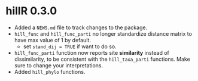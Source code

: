 # hillR 0.3.0

- Added a `NEWS.md` file to track changes to the package.
- `hill_func` and `hill_func_parti` no longer standardize distance matrix to have max value of 1 by default.
  + set `stand_dij = TRUE` if want to do so.
- `hill_func_parti` function now reports site **similarity** instead of dissimilarity, to be consistent with the `hill_taxa_parti` functions. Make sure to change your interpretations.
- Added `hill_phylo` functions.
